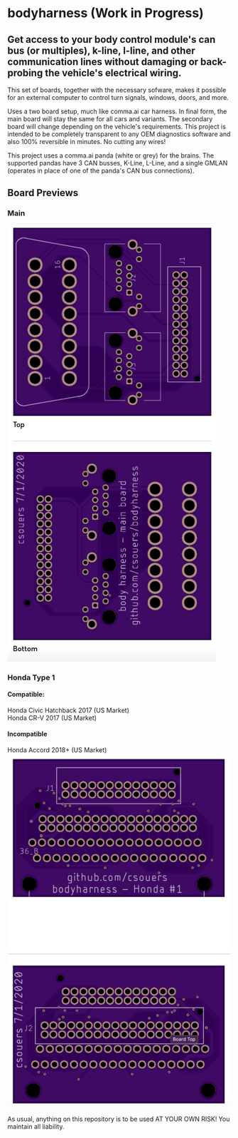 
# bodyharness (Work in Progress)

## Get access to your body control module's can bus (or multiples), k-line, l-line, and other communication lines without damaging or back-probing the vehicle's electrical wiring.

This set of boards, together with the necessary sofware, makes it possible for an external computer to control turn signals, windows, doors, and more.

Uses a two board setup, much like comma.ai car harness. In final form, the main board will stay the same for all cars and variants. The secondary board will change depending on the vehicle's requirements. This project is intended to be completely transparent to any OEM diagnostics software and also 100% reversible in minutes. No cutting any wires!

This project uses a comma.ai panda (white or grey) for the brains. The supported pandas have 3 CAN busses, K-Line, L-Line, and a single GMLAN (operates in place of one of the panda's CAN bus connections).

## Board Previews
### Main
![image info](./mainboard/main.png)
### Honda Type 1
#### Compatible:
Honda Civic Hatchback 2017 (US Market)<br>
Honda CR-V 2017 (US Market)<br>
#### Incompatible
Honda Accord 2018+ (US Market)<br>
![image info](./honda/type1/honda_type1.png)


As usual, anything on this repository is to be used AT YOUR OWN RISK! You maintain all liability.
<!--stackedit_data:
eyJoaXN0b3J5IjpbLTEwODYzNjcxMDIsMTQ2MDk2NDY3MSwxNj
cyNDA5MDYyLC0xODQzNzk0MjUwLC0yMTUxMzM2MTEsLTExMDI4
MDQ2MjcsMTUzMjQzNDI5Nl19
-->
